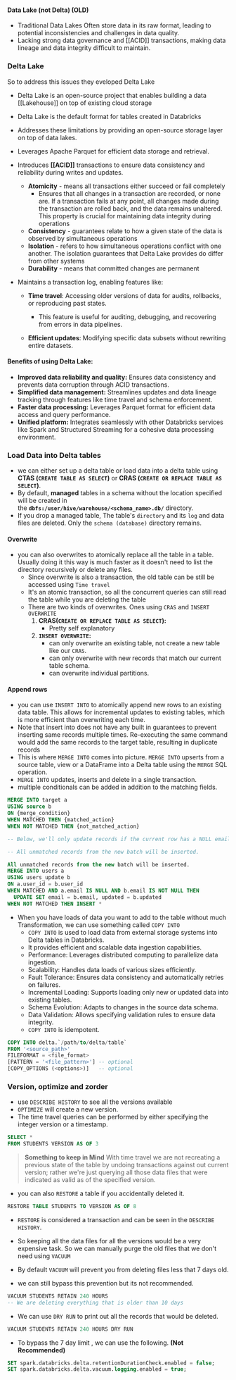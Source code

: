 
#### Data Lake (not Delta) (OLD)
- Traditional Data Lakes Often store data in its raw format, leading to potential inconsistencies and challenges in data quality.
-  Lacking strong data governance and [[ACID]] transactions, making data lineage and data integrity difficult to maintain.

### Delta Lake
So to address this issues they eveloped Delta Lake

- Delta Lake is an open-source project that enables building a data [[Lakehouse]] on top of existing cloud storage
- Delta Lake is the default format for tables created in Databricks
- Addresses these limitations by providing an open-source storage layer on top of data lakes.
- Leverages Apache Parquet for efficient data storage and retrieval.
- Introduces **[[ACID]]** transactions to ensure data consistency and reliability during writes and updates.
	- **Atomicity** - means all transactions either succeed or fail completely
		- Ensures that all changes in a transaction are recorded, or none are. If a transaction fails at any point, all changes made during the transaction are rolled back, and the data remains unaltered. This property is crucial for maintaining data integrity during operations
	- **Consistency** - guarantees relate to how a given state of the data is observed by simultaneous operations
	- **Isolation** - refers to how simultaneous operations conflict with one another. The isolation guarantees that Delta Lake provides do differ from other systems
	- **Durability** - means that committed changes are permanent

- Maintains a transaction log, enabling features like:
    - **Time travel**: Accessing older versions of data for audits, rollbacks, or reproducing past states.
	    - This feature is useful for auditing, debugging, and recovering from errors in data pipelines.
	
    - **Efficient updates**: Modifying specific data subsets without rewriting entire datasets.

#### Benefits of using Delta Lake:

- **Improved data reliability and quality:** Ensures data consistency and prevents data corruption through ACID transactions.
- **Simplified data management:** Streamlines updates and data lineage tracking through features like time travel and schema enforcement.
- **Faster data processing:** Leverages Parquet format for efficient data access and query performance.
- **Unified platform:** Integrates seamlessly with other Databricks services like Spark and Structured Streaming for a cohesive data processing environment.


### Load Data into Delta tables

- we can either set up a delta table or  load data into a delta table using **CTAS (`CREATE TABLE AS SELECT`)** or **CRAS (`CREATE OR REPLACE TABLE AS SELECT`)**.
- By default, **managed** tables in a schema without the location specified will be created in the **`dbfs:/user/hive/warehouse/<schema_name>.db/`** directory.
- If you drop a managed table, The table's `directory` and its `log` and data files are deleted. Only the `schema (database)` directory remains.

#### Overwrite

- you can also overwrites to atomically replace all the table in a table. Usually doing it this way is much faster as it doesn't need to list the directory recursively or delete any files.
	- Since overwrite is also a transaction, the old table can be still be accessed using `Time travel`
	- It's an atomic transaction, so all the concurrent queries can still read the table while you are deleting the table
	- There are two kinds of overwrites. Ones using `CRAS` and `INSERT OVERWRITE`
		1. **CRAS(`CREATE OR REPLACE TABLE AS SELECT`):** 
			- Pretty self explanatory
		1. **`INSERT OVERWRITE`:**
			- can only overwrite an existing table, not create a new table like our `CRAS`.
			- can only overwrite with new records that match our current table schema.
			- can overwrite individual partitions.

#### Append rows

- you can use `INSERT INTO` to atomically append new rows to an existing data table. This allows for incremental updates to existing tables, which is more efficient than overwriting each time.
- Note that insert into does not have any built in guarantees to prevent inserting same records multiple times. Re-executing the same command would add the same records to the target table, resulting in duplicate records
- This is where `MERGE INTO` comes into picture. `MERGE INTO` upserts from a source table, view or a DataFrame into a Delta table using the `MERGE` SQL operation.
- `MERGE INTO` updates, inserts and delete in a single transaction.
- multiple conditionals can be added in addition to the matching fields.

```SQL
MERGE INTO target a
USING source b
ON {merge_condition}
WHEN MATCHED THEN {matched_action}
WHEN NOT MATCHED THEN {not_matched_action}

-- Below, we'll only update records if the current row has a NULL email and the new row does not.

-- All unmatched records from the new batch will be inserted.

All unmatched records from the new batch will be inserted.
MERGE INTO users a
USING users_update b
ON a.user_id = b.user_id
WHEN MATCHED AND a.email IS NULL AND b.email IS NOT NULL THEN
  UPDATE SET email = b.email, updated = b.updated
WHEN NOT MATCHED THEN INSERT *
```

- When you have loads of data you want to add to the table without much Transformation, we can use something called `COPY INTO`
	- `COPY INTO` is used to load data from external storage systems into Delta tables in Databricks.
	- It provides efficient and scalable data ingestion capabilities.
	- Performance: Leverages distributed computing to parallelize data ingestion.
	- Scalability: Handles data loads of various sizes efficiently.
	- Fault Tolerance: Ensures data consistency and automatically retries on failures.
	- Incremental Loading: Supports loading only new or updated data into existing tables.
	- Schema Evolution: Adapts to changes in the source data schema.
	- Data Validation: Allows specifying validation rules to ensure data integrity.
	-  `COPY INTO` is idempotent.
```SQL
COPY INTO delta.`/path/to/delta/table`
FROM '<source_path>'
FILEFORMAT = <file_format>
[PATTERN = '<file_pattern>'] -- optional
[COPY_OPTIONS (<options>)]   -- optional
```
### Version, optimize and zorder

- use `DESCRIBE HISTORY` to see all the versions available
- `OPTIMIZE` will create a new version.
- The time travel queries can be performed by either specifying the integer version or a timestamp.

```SQL
SELECT *
FROM STUDENTS VERSION AS OF 3 
```

> **Something to keep in Mind**                                                                                                With time travel we are not recreating a previous state of the table by undoing transactions against out current version; rather we're just querying all those data files that were indicated as valid as of the specified version.

- you can also `RESTORE` a table if you accidentally deleted it. 

```SQL
RESTORE TABLE STUDENTS TO VERSION AS OF 8
```

- `RESTORE` is considered a transaction and can be seen in the `DESCRIBE HISTORY`.

- So keeping all the data files for all the versions would be a very expensive task. So we can manually purge the old files that we don't need using `VACUUM`
- By default `VACUUM` will prevent you from deleting files less that 7 days old.
- we can still bypass this prevention but its not recommended.

```SQL
VACUUM STUDENTS RETAIN 240 HOURS
-- We are deleting everything that is older than 10 days
```
- We can use `DRY RUN` to print out all the records that would be deleted.

```SQL
VACUUM STUDENTS RETAIN 240 HOURS DRY RUN
```

- To bypass the 7 day limit , we can use the following. **(Not Recommended)**

```SQL
SET spark.databricks.delta.retentionDurationCheck.enabled = false;
SET spark.databricks.delta.vacuum.logging.enabled = true;
```

